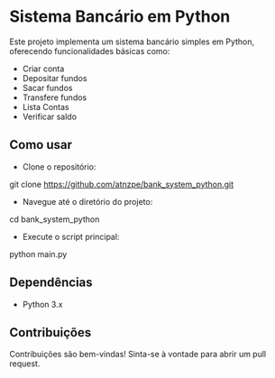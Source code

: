 # Sistema Bancário em Python

Este projeto implementa um sistema bancário simples em Python, oferecendo funcionalidades básicas como:

* Criar conta
* Depositar fundos
* Sacar fundos
* Transfere fundos
* Lista Contas
* Verificar saldo

## Como usar

* Clone o repositório:

git clone <https://github.com/atnzpe/bank_system_python.git>

* Navegue até o diretório do projeto:

cd bank_system_python

* Execute o script principal:

python main.py

## Dependências

* Python 3.x

## Contribuições

Contribuições são bem-vindas! Sinta-se à vontade para abrir um pull request.
